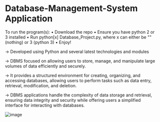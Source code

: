 # Database-Management-System Application 

To run the program(s):
• Download the repo
• Ensure you have python 2 or 3 installed
• Run python[x] Database_Project.py, where x can either be "" (nothing) or 3 (python 3)
• Enjoy!

→ Developed using Python and several latest technologies and modules 

→ DBMS focused on allowing users to store, manage, and manipulate large volumes of data efficiently and securely. 

→ It provides a structured environment for creating, organizing, and accessing databases, allowing users to perform tasks such as data entry, retrieval, modification, and deletion. 

→ DBMS applications handle the complexity of data storage and retrieval, ensuring data integrity and security while offering users a simplified interface for interacting with databases.

![image](https://github.com/KhanDevProject/Database-Management-System/assets/69941212/7772725e-c6e9-4a8b-ac10-f49ee367a741)


